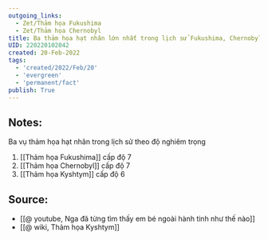 ```yaml
---
outgoing_links:
  - Zet/Thảm họa Fukushima
  - Zet/Thảm họa Chernobyl
title: Ba thảm họa hạt nhân lớn nhất trong lịch sử Fukushima, Chernobyl, Kyshtym
UID: 220220102042
created: 20-Feb-2022
tags:
  - 'created/2022/Feb/20'
  - 'evergreen'
  - 'permanent/fact'
publish: True
---
```

## Notes:
Ba vụ thảm họa hạt nhân trong lịch sử theo độ nghiêm trọng
1. [[Thảm họa Fukushima]] cấp độ 7
2. [[Thảm họa Chernobyl]] cấp độ 7
3. [[Thảm họa Kyshtym]] cấp độ 6

## Source:
- [[@ youtube, Nga đã từng tìm thấy em bé ngoài hành tinh như thế nào]]
- [[@ wiki, Thảm họa Kyshtym]]


